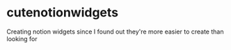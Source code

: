 # cutenotionwidgets
Creating notion widgets since I found out they're more easier to create than looking for
